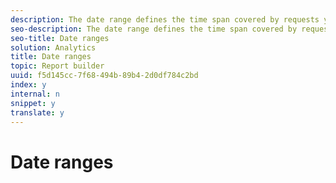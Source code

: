 ```yaml
---
description: The date range defines the time span covered by requests you create. Several types of request time periods are available, such as preset, fixed, and rolling. The maximum number of periods is 366. You can also choose a date range specified by a cell. You can save a request date range if it does not contain reference from cell values.
seo-description: The date range defines the time span covered by requests you create. Several types of request time periods are available, such as preset, fixed, and rolling. The maximum number of periods is 366. You can also choose a date range specified by a cell. You can save a request date range if it does not contain reference from cell values.
seo-title: Date ranges
solution: Analytics
title: Date ranges
topic: Report builder
uuid: f5d145cc-7f68-494b-89b4-2d0df784c2bd
index: y
internal: n
snippet: y
translate: y
---
```


# Date ranges

